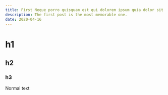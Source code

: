 ```yaml
---
title: First Neque porro quisquam est qui dolorem ipsum quia dolor sit amet consectetur
description: The first post is the most memorable one.
date: 2020-04-16
---
```


# h1
## h2
### h3

Normal text
